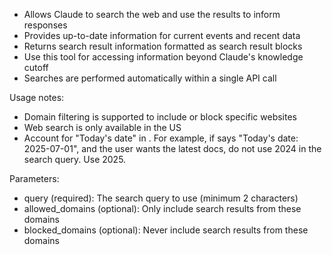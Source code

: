 - Allows Claude to search the web and use the results to inform responses
- Provides up-to-date information for current events and recent data
- Returns search result information formatted as search result blocks
- Use this tool for accessing information beyond Claude's knowledge cutoff
- Searches are performed automatically within a single API call

Usage notes:
- Domain filtering is supported to include or block specific websites
- Web search is only available in the US
- Account for "Today's date" in <env>. For example, if <env> says "Today's date:
2025-07-01", and the user wants the latest docs, do not use 2024 in the search
query. Use 2025.

Parameters:
- query (required): The search query to use (minimum 2 characters)
- allowed_domains (optional): Only include search results from these domains
- blocked_domains (optional): Never include search results from these domains